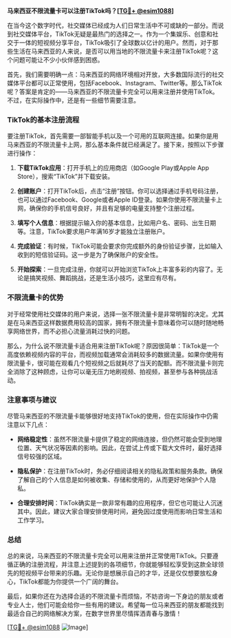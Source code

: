 **马来西亚不限流量卡可以注册TikTok吗？[[TG💪+ @esim1088](https://t.me/s/esim1088)]**

在当今这个数字时代，社交媒体已经成为人们日常生活中不可或缺的一部分。而说到社交媒体平台，TikTok无疑是最热门的选择之一。作为一个集娱乐、创意和社交于一体的短视频分享平台，TikTok吸引了全球数以亿计的用户。然而，对于那些生活在马来西亚的人来说，是否可以用当地的不限流量卡来注册TikTok呢？这个问题可能让不少小伙伴感到困惑。

首先，我们需要明确一点：马来西亚的网络环境相对开放，大多数国际流行的社交媒体平台都可以正常使用，包括Facebook、Instagram、Twitter等。那么TikTok呢？答案是肯定的——马来西亚的不限流量卡完全可以用来注册并使用TikTok。不过，在实际操作中，还是有一些细节需要注意。

### TikTok的基本注册流程

要注册TikTok，首先需要一部智能手机以及一个可用的互联网连接。如果你是用马来西亚的不限流量卡上网，那么基本条件就已经满足了。接下来，按照以下步骤进行操作：

1. **下载TikTok应用**：打开手机上的应用商店（如Google Play或Apple App Store），搜索“TikTok”并下载安装。
   
2. **创建账户**：打开TikTok后，点击“注册”按钮。你可以选择通过手机号码注册，也可以通过Facebook、Google或者Apple ID登录。如果你使用不限流量卡上网，确保你的手机信号良好，并且有足够的电量支持整个注册过程。

3. **填写个人信息**：根据提示输入你的基本信息，比如用户名、密码、出生日期等。注意，TikTok要求用户年满16岁才能独立注册账户。

4. **完成验证**：有时候，TikTok可能会要求你完成额外的身份验证步骤，比如输入收到的短信验证码。这一步是为了确保账户的安全性。

5. **开始探索**：一旦完成注册，你就可以开始浏览TikTok上丰富多彩的内容了。无论是搞笑视频、舞蹈挑战，还是生活小技巧，这里应有尽有。

### 不限流量卡的优势

对于经常使用社交媒体的用户来说，选择一张不限流量卡是非常明智的决定。尤其是在马来西亚这样数据费用较高的国家，拥有不限流量卡意味着你可以随时随地畅享网络世界，而不必担心流量消耗过快的问题。

那么，为什么说不限流量卡适合用来注册TikTok呢？原因很简单：TikTok是一个高度依赖视频内容的平台，而视频加载通常会消耗较多的数据流量。如果你使用有限流量卡，很可能在观看几个短视频之后就耗尽了当天的配额。而不限流量卡则完全消除了这种顾虑，让你可以毫无压力地刷视频、拍视频，甚至参与各种挑战活动。

### 注意事项与建议

尽管马来西亚的不限流量卡能够很好地支持TikTok的使用，但在实际操作中仍需注意以下几点：

- **网络稳定性**：虽然不限流量卡提供了稳定的网络连接，但仍然可能会受到地理位置、天气状况等因素的影响。因此，在尝试上传或下载大文件时，最好选择信号较强的区域。
  
- **隐私保护**：在注册TikTok时，务必仔细阅读相关的隐私政策和服务条款。确保了解自己的个人信息是如何被收集、存储和使用的，从而更好地保护个人隐私。

- **合理安排时间**：TikTok确实是一款非常有趣的应用程序，但它也可能让人沉迷其中。因此，建议大家合理安排使用时间，避免因过度使用而影响日常生活和工作学习。

### 总结

总的来说，马来西亚的不限流量卡完全可以用来注册并正常使用TikTok。只要遵循正确的注册流程，并注意上述提到的各项细节，你就能够轻松享受到这款全球领先的短视频平台带来的乐趣。无论你是想展示自己的才华，还是仅仅想要放松身心，TikTok都能为你提供一个广阔的舞台。

最后，如果你还在为选择合适的不限流量卡而烦恼，不妨咨询一下身边的朋友或者专业人士，他们可能会给你一些有用的建议。希望每一位马来西亚的朋友都能找到最适合自己的网络解决方案，在数字世界里尽情挥洒青春与激情！

[[TG💪+ @esim1088](https://t.me/s/esim1088) ![Image](https://i.postimg.cc/4NQfJmqS/Snipaste-2025-05-13-00-14-12.png)]
